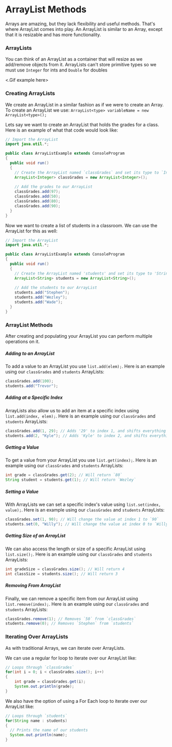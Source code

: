 # ArrayList Methods
Arrays are amazing, but they lack flexibility and useful methods. That's where ArrayList comes into play. An ArrayList is similar to an Array, except that it is resizable and has more functionality. 

### ArrayLists
You can think of an ArrayList as a container that will resize as we add/remove objects from it. ArrayLists can't store primitive types so we must use ``Integer`` for ints and ``Double`` for doubles

<.Gif example here>

### Creating ArrayLists
We create an ArrayList in a similar fashion as if we were to create an Array. To create an ArrayList we use: `ArrayList<type> variableName = new ArrayList<type>();`

Lets say we want to create an ArrayList that holds the grades for a class. Here is an example of what that code would look like:

```Java
// Import the ArrayList
import java.util.*;

public class ArrayListExample extends ConsoleProgram
{
  public void run()
  {
    // Create the ArrayList named `classGrades` and set its type to `Integer`
    ArrayList<Integer> classGrades = new ArrayList<Integer>();
    
    // Add the grades to our ArrayList
    classGrades.add(97);
    classGrades.add(50);
    classGrades.add(80);
    classGrades.add(90);
  }
}
```

Now we want to create a list of students in a classroom. We can use the ArrayList for this as well:

```Java
// Import the ArrayList
import java.util.*;

public class ArrayListExample extends ConsoleProgram
{
  public void run()
  {
    // Create the ArrayList named 'students' and set its type to 'String'
    ArrayList<String> students = new ArrayList<String>();
    
    // Add the students to our ArrayList
    students.add("Stephen");
    students.add("Wezley");
    students.add("Wade");
  }
}
```
### ArrayList Methods
After creating and populating your ArrayList you can perform multiple operations on it.

##### Adding to an ArrayList
To add a value to an ArrayList you use `list.add(elem);`. Here is an example using our `classGrades` and `students` ArrayLists:

```Java
classGrades.add(100);
students.add("Trevor");
```

##### Adding at a Specific Index
ArrayLists also allow us to add an item at a specific index using `list.add(index, elem);`. Here is an example using our `classGrades` and `students` ArrayLists:

```Java
classGrades.add(1, 29); // Adds '29' to index 1, and shifts everything right
students.add(2, "Kyle"); // Adds 'Kyle' to index 2, and shifts everything right
```

##### Getting a Value
To get a value from your ArrayList you use `list.get(index);`. Here is an example using our `classGrades` and `students` ArrayLists:

```Java
int grade = classGrades.get(2); // Will return `80`
String student = students.get(1); // Will return `Wezley`
```

##### Setting a Value
With ArrayLists we can set a specific index's value using `list.set(index, value);`. Here is an example using our `classGrades` and `students` ArrayLists:

```Java
classGrades.set(1, 90); // Will change the value at index 1 to `90`
students.set(0, "Willy"); // Will change the value at index 0 to `Willy`
```

##### Getting Size of an ArrayList
We can also access the length or size of a specific ArrayList using `list.size();`. Here is an example using our `classGrades` and `students` ArrayLists:

```Java
int gradeSize = classGrades.size(); // Will return 4
int classSize = students.size(); // Will return 3
```

##### Removing From ArrayList
Finally, we can remove a specific item from our ArrayList using `list.remove(index);`. Here is an example using our `classGrades` and `students` ArrayLists:

```Java
classGrades.remove(1); // Removes `50` from `classGrades`
students.remove(0); // Removes `Stephen` from `students`
```

### Iterating Over ArrayLists

As with traditional Arrays, we can iterate over ArrayLists.

We can use a regular for loop to iterate over our ArrayList like:

```Java
// Loops through `classGrades`
for(int i = 0; i < classGrades.size(); i++)
{
    int grade = classGrades.get(i);
    System.out.println(grade);
}
```

We also have the option of using a For Each loop to iterate over our ArrayList like:

```Java
// Loops through `students`
for(String name : students)
{
  // Prints the name of our students
  System.out.println(name); 
}
```